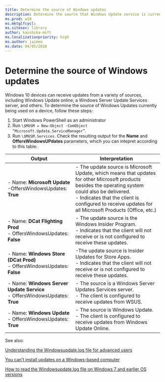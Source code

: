 ```yaml
---
title: Determine the source of Windows updates
description: Determine the source that Windows Update service is currently using.
ms.prod: w10
ms.mktglfcycl: 
ms.sitesec: library
author: kaushika-msft
ms.localizationpriority: high
ms.author: jaimeo
ms.date: 04/05/2018
---
```


# Determine the source of Windows updates

Windows 10 devices can receive updates from a variety of sources, including Windows Update online, a Windows Server Update Services server, and others. To determine the source of Windows Updates currently being used on a device, follow these steps: 

1.  Start Windows PowerShell as an administrator
2.  Run  `\$MUSM = New-Object -ComObject   “Microsoft.Update.ServiceManager”`.
3.  Run `\$MUSM.Services`. Check the resulting output for the **Name** and **OffersWindowsUPdates** parameters, which you can intepret according to this table:

| Output          | Interpretation |
|-----------------------------------------------------|-----------------------------------|
| - Name: **Microsoft Update**<br>-OffersWindowsUpdates: **True** | - The update source is Microsoft Update, which means that updates for other Microsoft products besides the operating system could also be delivered.<br>-  Indicates that the client is configured to receive updates for all Microsoft Products (Office, etc.)|
|- Name: **DCat Flighting Prod** <br>-  OffersWindowsUpdates: **False**|- The update source is the Windows Insider Program.<br>- Indicates that the client will not receive or is not configured to receive these updates. |
| - Name: **Windows Store (DCat Prod)**<br>- OffersWindowsUpdates: **False** |-The update source is Insider Updates for Store Apps.<br>- Indicates that the client will not receive or is not configured to receive these updates.| 
|-  Name: **Windows Server Update Service**<br>-  OffersWindowsUpdates: **True**  |- The source is a Windows Server Updates Services server.<br>- The client is configured to receive updates from WSUS.|
|- Name: **Windows Update**<br>- OffersWindowsUpdates: **True** |- The source is Windows Update.<br>- The client is configured to receive updates from Windows Update Online.|



See also:

[Understanding the Windowsupdate.log file for advanced users](https://support.microsoft.com/help/4035760)

[You can't install updates on a Windows-based computer](https://support.microsoft.com/help/2509997/you-can-t-install-updates-on-a-windows-based-computer)

[How to read the Windowsupdate.log file on Windows 7 and earlier OS versions](https://support.microsoft.com/help/902093/how-to-read-the-windowsupdate-log-file)
